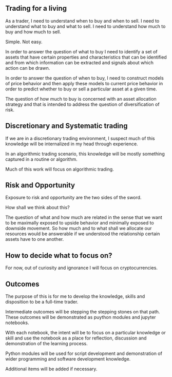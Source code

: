
Trading for a living
--------------------

As a trader, I need to understand when to buy and when to sell. I need to understand what to buy and what to sell. I need to understand how much to buy and how much to sell.

Simple. Not easy. 

In order to answer the question of what to buy I need to identify a set of assets that 
have certain properties and characteristics that can be identified and from which information can be extracted and signals about which action can be drawn.

In order to answer the question of when to buy, I need to construct models of price behavior and then apply these models to current price behavior in order to predict whether to buy or sell a particular asset at a given time. 

The question of how much to buy is concerned with an asset allocation strategy and that is intended to address the question of diversification of risk. 


Discretionary and Systematic trading
------------------------------------

If we are in a discretionary trading environment, I suspect much of this knowledge will be internalized in my head through experience. 

In an algorithmic trading scenario, this knowledge will be mostly something captured in a routine or algorithm. 

Much of this work will focus on algorithmic trading. 


Risk and Opportunity
--------------------

Exposure to risk and opportunity are the two sides of the sword. 

How shall we think about this?

The question of what and how much are related in the sense that we want to be maximally exposed to upside behavior and minimally exposed to downside movement. So how much and to what shall we allocate our resources would be answerable if we understood the relationship certain assets have to one another. 

How to decide what to focus on?
-------------------------------

For now, out of curiosity and ignorance I will focus on cryptocurrencies. 


Outcomes
--------

The purpose of this is for me to develop the knowledge, skills and disposition to be a full-time trader. 

Intermediate outcomes will be stepping the stepping stones on that path. These outcomes will be demonstrated as puython modules and jupyter notebooks. 

With each notebook, the intent will be to focus on a particular knowledge or skill and use the notebook as a place for reflection, discussion and demonstration of the learning process. 

Python modules will be used for script development and demonstration of wider programming and software development knowledge. 

Additional items will be added if necessary. 



